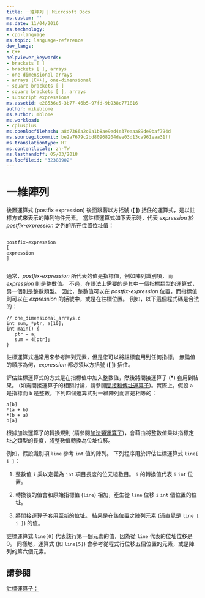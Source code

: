 ```yaml
---
title: 一維陣列 | Microsoft Docs
ms.custom: ''
ms.date: 11/04/2016
ms.technology:
- cpp-language
ms.topic: language-reference
dev_langs:
- C++
helpviewer_keywords:
- brackets [ ]
- brackets [ ], arrays
- one-dimensional arrays
- arrays [C++], one-dimensional
- square brackets [ ]
- square brackets [ ], arrays
- subscript expressions
ms.assetid: e28536e5-3b77-46b5-97fd-9b938c771816
author: mikeblome
ms.author: mblome
ms.workload:
- cplusplus
ms.openlocfilehash: a8d7366a2c0a1b8ae9ed4e37eaaa89de9baf794d
ms.sourcegitcommit: be2a7679c2bd80968204dee03d13ca961eaa31ff
ms.translationtype: HT
ms.contentlocale: zh-TW
ms.lasthandoff: 05/03/2018
ms.locfileid: "32388902"
---
```

# <a name="one-dimensional-arrays"></a>一維陣列
後置運算式 (postfix expression) 後面跟著以方括號 (**[ ]**) 括住的運算式，是以註標方式來表示的陣列物件元素。 當註標運算式如下表示時，代表 *expression* 於 *postfix-expression* 之外的所在位置位址值：  
  
```  
  
postfix-expression  
[  
expression  
]  
  
```  
  
 通常，*postfix-expression* 所代表的值是指標值，例如陣列識別項，而 *expression* 則是整數值。 不過，在語法上需要的是其中一個指標類型的運算式，另一個則是整數類型。 因此，整數值可以在 *postfix-expression* 位置，而指標值則可以在 *expression* 的括號中，或是在註標位置。 例如，以下這個程式碼是合法的：  
  
```  
// one_dimensional_arrays.c  
int sum, *ptr, a[10];  
int main() {  
   ptr = a;  
   sum = 4[ptr];  
}  
```  
  
 註標運算式通常用來參考陣列元素，但是您可以將註標套用到任何指標。 無論值的順序為何，*expression* 都必須以方括號 (**[ ]**) 括住。  
  
 評估註標運算式的方式是在指標值中加入整數值，然後將間接運算子 (**\***) 套用到結果。 (如需間接運算子的相關討論，請參閱[間接和傳址運算子](../c-language/indirection-and-address-of-operators.md))。實際上，假設 `a` 是指標而 `b` 是整數，下列四個運算式對一維陣列而言是相等的：  
  
```  
a[b]  
*(a + b)  
*(b + a)  
b[a]  
```  
  
 根據加法運算子的轉換規則 (請參閱[加法類運算子](../c-language/c-additive-operators.md))，會藉由將整數值乘以指標定址之類型的長度，將整數值轉換為位址位移。  
  
 例如，假設識別項 `line` 參考 `int` 值的陣列。 下列程序用於評估註標運算式 `line[ i ]`：  
  
1.  整數值 `i` 乘以定義為 `int` 項目長度的位元組數目。 `i` 的轉換值代表 `i` `int` 位置。  
  
2.  轉換後的值會和原始指標值 (`line`) 相加，產生從 `line` 位移 `i` `int` 個位置的位址。  
  
3.  將間接運算子套用至新的位址。 結果是在該位置之陣列元素 (憑直覺是 `line [ i ]`) 的值。  
  
 註標運算式 `line[0]` 代表該行第一個元素的值，因為從 `line` 代表的位址位移是 0。 同樣地，運算式 (如 `line[5]`) 會參考從程式行位移五個位置的元素，或是陣列的第六個元素。  
  
## <a name="see-also"></a>請參閱  
 [註標運算子：](../cpp/subscript-operator.md)